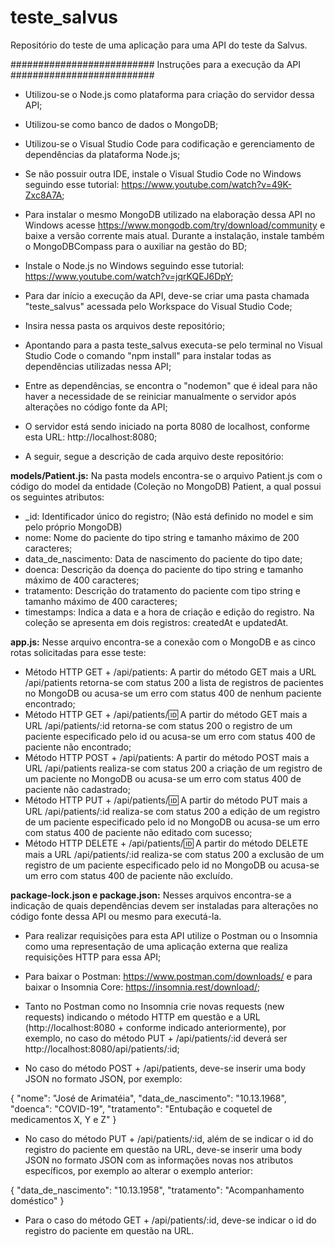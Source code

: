 # teste_salvus
Repositório do teste de uma aplicação para uma API do teste da Salvus.

########################## Instruções para a execução da API ##########################

- Utilizou-se o Node.js como plataforma para criação do servidor dessa API;

- Utilizou-se como banco de dados o MongoDB;

- Utilizou-se o Visual Studio Code para codificação e gerenciamento de dependências da plataforma Node.js;

- Se não possuir outra IDE, instale o Visual Studio Code no Windows seguindo esse tutorial: https://www.youtube.com/watch?v=49K-Zxc8A7A;

- Para instalar o mesmo MongoDB utilizado na elaboração dessa API no Windows acesse https://www.mongodb.com/try/download/community e baixe a versão corrente mais atual. Durante a instalação, instale também o MongoDBCompass para o auxiliar na gestão do BD;

- Instale o Node.js no Windows seguindo esse tutorial: https://www.youtube.com/watch?v=jqrKQEJ6DpY;

- Para dar início a execução da API, deve-se criar uma pasta chamada "teste_salvus" acessada pelo Workspace do Visual Studio Code;

- Insira nessa pasta os arquivos deste repositório;

- Apontando para a pasta teste_salvus executa-se pelo terminal no Visual Studio Code o comando "npm install" para instalar todas as dependências utilizadas nessa API;

- Entre as dependências, se encontra o "nodemon" que é ideal para não haver a necessidade de se reiniciar manualmente o servidor após alterações no código fonte da API;

- O servidor está sendo iniciado na porta 8080 de localhost, conforme esta URL: http://localhost:8080;

- A seguir, segue a descrição de cada arquivo deste repositório:

**models/Patient.js:** Na pasta models encontra-se o arquivo Patient.js com o código do model da entidade (Coleção no MongoDB) Patient, a qual possui os seguintes atributos:
- _id: Identificador único do registro; (Não está definido no model e sim pelo próprio MongoDB)
- nome: Nome do paciente do tipo string e tamanho máximo de 200 caracteres;
- data_de_nascimento: Data de nascimento do paciente do tipo date;
- doenca: Descrição da doença do paciente do tipo string e tamanho máximo de 400 caracteres;
- tratamento: Descrição do tratamento do paciente com tipo string e tamanho máximo de 400 caracteres;
- timestamps: Indica a data e a hora de criação e edição do registro. Na coleção se apresenta em dois registros: createdAt e updatedAt.

**app.js:** Nesse arquivo encontra-se a conexão com o MongoDB e as cinco rotas solicitadas para esse teste:
- Método HTTP GET + /api/patients: A partir do método GET mais a URL /api/patients retorna-se com status 200 a lista de registros de pacientes no MongoDB ou acusa-se um erro com status 400 de nenhum paciente encontrado;
- Método HTTP GET + /api/patients/:id: A partir do método GET mais a URL /api/patients/:id retorna-se com status 200 o registro de um paciente especificado pelo id ou acusa-se um erro com status 400 de paciente não encontrado;
- Método HTTP POST + /api/patients: A partir do método POST mais a URL /api/patients realiza-se com status 200 a criação de um registro de um paciente no MongoDB ou acusa-se um erro com status 400 de paciente não cadastrado;
- Método HTTP PUT + /api/patients/:id: A partir do método PUT mais a URL /api/patients/:id realiza-se com status 200 a edição de um registro de um paciente especificado pelo id no MongoDB ou acusa-se um erro com status 400 de paciente não editado com sucesso;
- Método HTTP DELETE + /api/patients/:id: A partir do método DELETE mais a URL /api/patients/:id realiza-se com status 200 a exclusão de um registro de um paciente especificado pelo id no MongoDB ou acusa-se um erro com status 400 de paciente não excluído.

**package-lock.json e package.json:** Nesses arquivos encontra-se a indicação de quais dependências devem ser instaladas para alterações no código fonte dessa API ou mesmo para executá-la.

- Para realizar requisições para esta API utilize o Postman ou o Insomnia como uma representação de uma aplicação externa que realiza requisições HTTP para essa API;

- Para baixar o Postman: https://www.postman.com/downloads/ e para baixar o Insomnia Core: https://insomnia.rest/download/;

- Tanto no Postman como no Insomnia crie novas requests (new requests) indicando o método HTTP em questão e a URL (http://localhost:8080 + conforme indicado anteriormente), por exemplo, no caso do método PUT + /api/patients/:id deverá ser http://localhost:8080/api/patients/:id;

- No caso do método POST + /api/patients, deve-se inserir uma body JSON no formato JSON, por exemplo:

{
	"nome": "José de Arimatéia",
	"data_de_nascimento": "10.13.1968",
	"doenca": "COVID-19",
	"tratamento": "Entubação e coquetel de medicamentos X, Y e Z"
}

- No caso do método PUT + /api/patients/:id, além de se indicar o id do registro do paciente em questão na URL, deve-se inserir uma body JSON no formato JSON com as informações novas nos atributos específicos, por exemplo ao alterar o exemplo anterior:

{
	"data_de_nascimento": "10.13.1958",
	"tratamento": "Acompanhamento doméstico"
}

- Para o caso do método GET + /api/patients/:id, deve-se indicar o id do registro do paciente em questão na URL.
